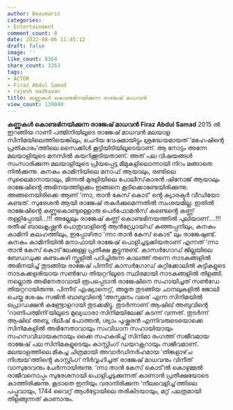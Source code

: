 ```yaml
---
author: Beaumaris
categories:
- Entertainment
comment_count: 0
date: 2022-08-06 11:45:12
draft: false
image: ''
like_count: 8364
share_count: 3263
tags:
- ACTOR
- Firaz Abdul Samad
- rajesh madhavan
title: കണ്ണുകൾ കൊണ്ടഭിനയിക്കുന്ന രാജേഷ് മാധവൻ
view_count: 139040
---
```


**കണ്ണുകൾ കൊണ്ടഭിനയിക്കുന്ന രാജേഷ് മാധവൻ** **Firaz Abdul Samad** 2015 ൽ ഇറങ്ങിയ റാണി പത്മിനിയിലൂടെ രാജേഷ് മാധവൻ മലയാള സിനിമയിലെത്തിയെങ്കിലും, ചെറിയ വേഷമായിട്ടും ശ്രദ്ധേയമായത് ‘മഹേഷിന്റെ പ്രതികാരം‘ത്തിലെ സൈക്കിൾ കൂട്ടിയിടിയിലൂടെയാണ്. ആ നോട്ടം അന്നേ മലയാളിയുടെ മനസിൽ കയറിക്കൂടിയതാണ്. അത് പല വിഷയങ്ങൾ സംസാരിക്കുന്ന മലയാളിയുടെ പ്രിയപ്പെട്ട മീമുകളിലൊന്നായി നിറം മങ്ങാതെ നിൽക്കുന്നു. കനകം കാമിനിയിലെ മനാഫ് ആയാലും, രണ്ടിലെ സുലൈമാനായാലും, മിന്നൽ മുരളിയിലെ പോലീസ്‌കാരൻ ഷിനോജ് ആയാലും രാജേഷിൻ്റെ അഭിനയത്തിളക്കം ഇങ്ങനെ കൂടിക്കൊണ്ടേയിരിക്കുന്നു. അങ്ങനെയിരിക്കെ ആണ് ‘ന്നാ, താൻ കേസ് കൊട്‘ ൻ്റെ ക്യാരക്ടർ വീഡിയോ കണ്ടത്. സുരേശൻ ആയി രാജേഷ് തകർക്കുമെന്നതിൽ സംശയമില്ല. ഇതിൽ രാജേഷിൻ്റെ കണ്ണുകൊണ്ടുള്ളൊരു പെർഫോമൻസ് കണ്ടെൻ്റെ കണ്ണ് തള്ളിപ്പോയി...!!! അല്ലേലും രാജേഷ് കണ്ണ് കൊണ്ടഭിനയത്തിൽ പുലിയാണ്....!!! രതീഷ് ബാലകൃഷ്ണൻ പൊതുവാളിൻ്റെ ആൻഡ്രോയ്ഡ് കുഞ്ഞപ്പനിലും, കനകം കാമിനി കലഹത്തിലും, ഇപ്പോഴിതാ ‘ന്നാ താൻ കേസ് കൊട്‘ ലും രാജേഷുണ്ട്. കനകം കാമിനിയിൽ മനാഫായി രാജേഷ് പൊളിച്ചടുക്കിയതാണ് എന്നത് ‘ന്നാ താൻ കേസ് കൊട്‘ലേക്കുള്ള പ്രതീക്ഷ കൂട്ടുന്നുണ്ട്. കാസർഗോഡ് ജില്ലയിലെ ബേഡഡുക്ക കുണ്ടംകുഴി സ്കൂളിൽ പഠിച്ചിരുന്ന കാലത്ത് തന്നെ നാടകങ്ങളിൽ അഭിനയിച്ച് തുടങ്ങിയ രാജേഷ് പിന്നീട് കാസർഗോഡ് കുറ്റിക്കോലിൽ കുട്ടികളുടെ നാടകക്കളരിയായ സൺഡേ തിയറ്ററിലൂടെ സ്ഥിരമായി നാടകങ്ങളിൽ തിളങ്ങി. നല്ലൊരു അഭിനേതാവായി രൂപപ്പെടാൻ രാജേഷിനെ സഹായിച്ചത് ‌സൺഡേ തിയറ്ററായിരുന്നു. പിന്നീട് ഏഷ്യാനെറ്റ്, അമൃത തുടങ്ങിയ ചാനലുകളിൽ ജോലി ചെയ്ത ശേഷം സജിൻ ബാബുവിന്റെ ‘അസ്തമനം വരെ‘ എന്ന സിനിമയിൽ പ്രൊഡക്ഷൻ കണ്ട്രോളറായി തുടക്കമിട്ടു. തുടർന്നാണ് ആഷിഖ് അബുവിന്റെ ‘റാണിപത്മിനി‘യിലൂടെ മുഖ്യധാരാ സിനിമയിലേക്ക് കടന്ന് വന്നത്. തുടർന്ന് ആഷിഖ് അബു, ദിലീഷ് പോത്തൻ, ശ്യാം പുഷ്ക്കരൻ എന്നിവരുടെയൊക്കെ സിനിമകളിൽ അഭിനേതാവായും സംവിധാന സഹായിയായും സഹസവിധായകനായും ഒക്കെ സഹകരിച്ച് സിനിമാ രംഗത്ത് സജീവമായ രാജേഷ് പല സിനിമകളുടെയും കാസ്റ്റിംഗ് ഡയറക്റ്ററായും സജീവമാണ്. മലയാളത്തിലെ മികച്ച ചിത്രമായി അവാർഡിനർഹമായ ‘തിങ്കളാഴ്‌ച നിശ്ചയ‘ത്തിൻ്റെ കാസ്റ്റിംഗ് നിർവ്വഹിച്ചത് രാജേഷ് മാധവനും വിനീത് വാസുദേവനും ചേർന്നായിരുന്നു. ‘ന്നാ താൻ കേസ് കൊട്‘ൽ കൊഴുമ്മൽ രാജീവനൊപ്പം സുരേശനായി പൊളിച്ചടുക്കുന്നത് കാണാൻ പ്രതീക്ഷയോടെ കാത്തിരിക്കുന്നു. കൂടാതെ ഇനിയും വരാനിരിക്കുന്ന ‘നീലവെളിച്ച‘ത്തിലെ പപ്പുവായും, 1744 വൈറ്റ് ആൾട്ടോയിലെ തരികിടയായും, മറ്റ് പലതുമായി തിളങ്ങുന്നത് കാണാനും.
